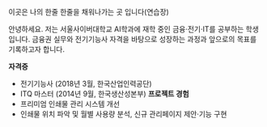 이곳은 나의 한줄 한줄을 채워나가는 곳 입니다(연습장)

안녕하세요. 저는 서울사이버대학교 AI학과에 재학 중인 금융·전기·IT를 공부하는 학생입니다.
금융권 실무와 전기기능사 자격을 바탕으로 성장하는 과정과 앞으로의 목표를 기록하고자 합니다.


**자격증**
- 전기기능사 (2018년 3월, 한국산업인력공단)
- ITQ 마스터 (2014년 9월, 한국생산성본부)
**프로젝트 경험**
- 프리미엄  인쇄물 관리 시스템 개선
- 인쇄물 위치 파악 및 월별 사용량 분석, 신규 관리페이지 제안·기능 구현
